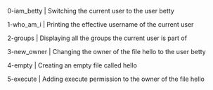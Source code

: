 0-iam_betty | Switching the current user to the user betty

1-who_am_i | Printing the effective username of the current user

2-groups | Displaying all the groups the current user is part of

3-new_owner | Changing the owner of the file hello to the user betty

4-empty | Creating an empty file called hello

5-execute | Adding execute permission to the owner of the file hello
